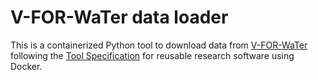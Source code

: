 # V-FOR-WaTer data loader

This is a containerized Python tool to download data from [V-FOR-WaTer](https://portal.vforwater.de) following the [Tool Specification](https://vforwater.github.io/tool-specs/) for reusable research software using Docker.